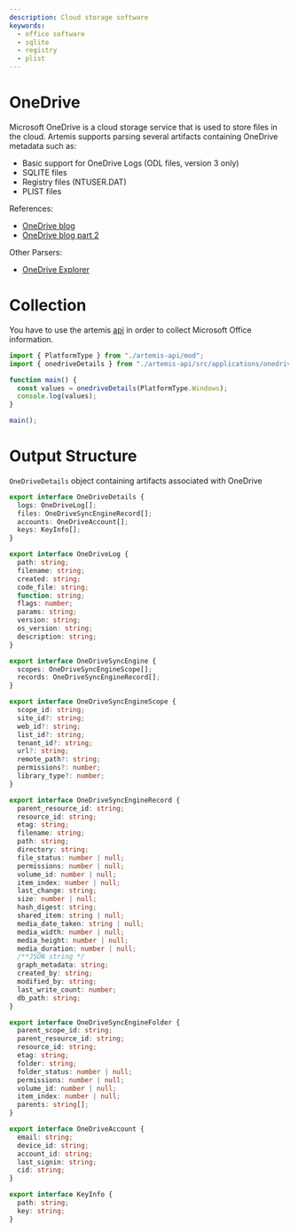 ```yaml
---
description: Cloud storage software
keywords:
  - office software
  - sqlite
  - registry
  - plist
---
```


# OneDrive

Microsoft OneDrive is a cloud storage service that is used to store files in the
cloud. Artemis supports parsing several artifacts containing OneDrive metadata
such as:

- Basic support for OneDrive Logs (ODL files, version 3 only)
- SQLITE files
- Registry files (NTUSER.DAT)
- PLIST files

References:

- [OneDrive blog](http://www.swiftforensics.com/2022/02/reading-onedrive-logs.html)
- [OneDrive blog part 2](http://www.swiftforensics.com/2022/11/reading-onedrive-logs-part-2.html)

Other Parsers:

- [OneDrive Explorer](https://github.com/Beercow/OneDriveExplorer)

# Collection

You have to use the artemis [api](../../API/overview.md) in order to collect
Microsoft Office information.

```typescript
import { PlatformType } from "./artemis-api/mod";
import { onedriveDetails } from "./artemis-api/src/applications/onedrive/parser";

function main() {
  const values = onedriveDetails(PlatformType.Windows);
  console.log(values);
}

main();
```

# Output Structure

`OneDriveDetails` object containing artifacts associated with OneDrive

```typescript
export interface OneDriveDetails {
  logs: OneDriveLog[];
  files: OneDriveSyncEngineRecord[];
  accounts: OneDriveAccount[];
  keys: KeyInfo[];
}

export interface OneDriveLog {
  path: string;
  filename: string;
  created: string;
  code_file: string;
  function: string;
  flags: number;
  params: string;
  version: string;
  os_version: string;
  description: string;
}

export interface OneDriveSyncEngine {
  scopes: OneDriveSyncEngineScope[];
  records: OneDriveSyncEngineRecord[];
}

export interface OneDriveSyncEngineScope {
  scope_id: string;
  site_id?: string;
  web_id?: string;
  list_id?: string;
  tenant_id?: string;
  url?: string;
  remote_path?: string;
  permissions?: number;
  library_type?: number;
}

export interface OneDriveSyncEngineRecord {
  parent_resource_id: string;
  resource_id: string;
  etag: string;
  filename: string;
  path: string;
  directory: string;
  file_status: number | null;
  permissions: number | null;
  volume_id: number | null;
  item_index: number | null;
  last_change: string;
  size: number | null;
  hash_digest: string;
  shared_item: string | null;
  media_date_taken: string | null;
  media_width: number | null;
  media_height: number | null;
  media_duration: number | null;
  /**JSON string */
  graph_metadata: string;
  created_by: string;
  modified_by: string;
  last_write_count: number;
  db_path: string;
}

export interface OneDriveSyncEngineFolder {
  parent_scope_id: string;
  parent_resource_id: string;
  resource_id: string;
  etag: string;
  folder: string;
  folder_status: number | null;
  permissions: number | null;
  volume_id: number | null;
  item_index: number | null;
  parents: string[];
}

export interface OneDriveAccount {
  email: string;
  device_id: string;
  account_id: string;
  last_signin: string;
  cid: string;
}

export interface KeyInfo {
  path: string;
  key: string;
}
```
